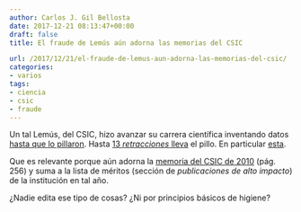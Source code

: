 ```yaml
---
author: Carlos J. Gil Bellosta
date: 2017-12-21 08:13:47+00:00
draft: false
title: El fraude de Lemús aún adorna las memorias del CSIC

url: /2017/12/21/el-fraude-de-lemus-aun-adorna-las-memorias-del-csic/
categories:
- varios
tags:
- ciencia
- csic
- fraude
---
```


Un tal Lemús, del CSIC, hizo avanzar su carrera científica inventando datos [hasta que lo pillaron](http://francis.naukas.com/2012/07/30/el-estado-actual-del-caso-lemus-que-salpico-al-csic/). Hasta [13 _retracciones_ lleva](http://retractionwatch.com/category/by-author/jesus-angel-lemus/) el pillo. En particular [esta](http://retractionwatch.com/2013/01/28/retraction-seven-appears-for-jesus-lemus/#more-12050).

Que es relevante porque aún adorna la [memoria del CSIC de 2010](http://documenta.wi.csic.es/alfresco/downloadpublic/direct/workspace/SpacesStore/f11b33cd-4ae1-4826-b092-3b4d560750c5/CSIC_2010_Memoria.pdf) (pág. 256) y suma a la lista de méritos (sección de _publicaciones de alto impacto_) de la institución en tal año.

¿Nadie edita ese tipo de cosas? ¿Ni por principios básicos de higiene?
